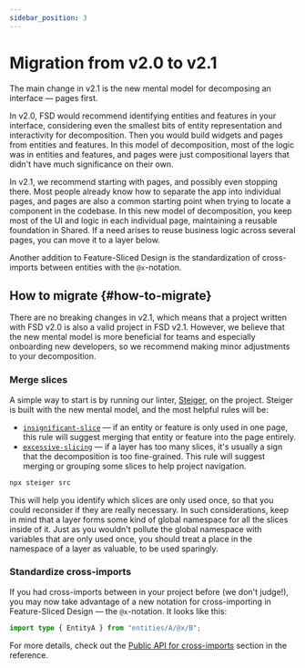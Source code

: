 ```yaml
---
sidebar_position: 3
---
```


# Migration from v2.0 to v2.1

The main change in v2.1 is the new mental model for decomposing an interface — pages first.

In v2.0, FSD would recommend identifying entities and features in your interface, considering even the smallest bits of entity representation and interactivity for decomposition. Then you would build widgets and pages from entities and features. In this model of decomposition, most of the logic was in entities and features, and pages were just compositional layers that didn't have much significance on their own.

In v2.1, we recommend starting with pages, and possibly even stopping there. Most people already know how to separate the app into individual pages, and pages are also a common starting point when trying to locate a component in the codebase. In this new model of decomposition, you keep most of the UI and logic in each individual page, maintaining a reusable foundation in Shared. If a need arises to reuse business logic across several pages, you can move it to a layer below.

Another addition to Feature-Sliced Design is the standardization of cross-imports between entities with the `@x`-notation.

## How to migrate {#how-to-migrate}

There are no breaking changes in v2.1, which means that a project written with FSD v2.0 is also a valid project in FSD v2.1. However, we believe that the new mental model is more beneficial for teams and especially onboarding new developers, so we recommend making minor adjustments to your decomposition.

### Merge slices

A simple way to start is by running our linter, [Steiger][steiger], on the project. Steiger is built with the new mental model, and the most helpful rules will be:

- [`insignificant-slice`][insignificant-slice] — if an entity or feature is only used in one page, this rule will suggest merging that entity or feature into the page entirely.
- [`excessive-slicing`][excessive-slicing] — if a layer has too many slices, it's usually a sign that the decomposition is too fine-grained. This rule will suggest merging or grouping some slices to help project navigation.

```bash
npx steiger src
```

This will help you identify which slices are only used once, so that you could reconsider if they are really necessary. In such considerations, keep in mind that a layer forms some kind of global namespace for all the slices inside of it. Just as you wouldn't pollute the global namespace with variables that are only used once, you should treat a place in the namespace of a layer as valuable, to be used sparingly.

### Standardize cross-imports

If you had cross-imports between in your project before (we don't judge!), you may now take advantage of a new notation for cross-importing in Feature-Sliced Design — the `@x`-notation. It looks like this:

```ts title="entities/B/some/file.ts"
import type { EntityA } from "entities/A/@x/B";
```

For more details, check out the [Public API for cross-imports][public-api-for-cross-imports] section in the reference.

[insignificant-slice]: https://github.com/feature-sliced/steiger/tree/master/packages/steiger-plugin-fsd/src/insignificant-slice
[steiger]: https://github.com/feature-sliced/steiger
[excessive-slicing]: https://github.com/feature-sliced/steiger/tree/master/packages/steiger-plugin-fsd/src/excessive-slicing
[public-api-for-cross-imports]: /docs/reference/public-api#public-api-for-cross-imports
